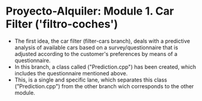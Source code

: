 # Proyecto-Alquiler: Module 1. Car Filter ('filtro-coches')
- The first idea, the car filter (filter-cars branch), deals with a predictive analysis of available cars based on a survey/questionnaire that is adjusted according to the customer's preferences by means of a questionnaire.
- In this branch, a class called ("Prediction.cpp") has been created, which includes the questionnaire mentioned above.
- This, is a single and specific lane, which separates this class ("Prediction.cpp") from the other branch wich corresponds to the other module. 

